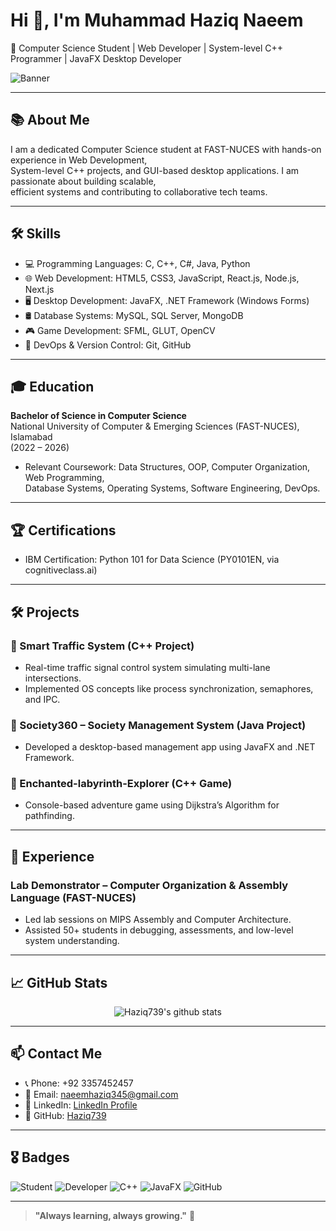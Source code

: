 # Hi 👋, I'm Muhammad Haziq Naeem

🚀 Computer Science Student | Web Developer | System-level C++ Programmer | JavaFX Desktop Developer

![Banner](https://i.imgur.com/qKkXHp7.png)

---

## 📚 About Me

I am a dedicated Computer Science student at FAST-NUCES with hands-on experience in Web Development,  
System-level C++ projects, and GUI-based desktop applications. I am passionate about building scalable,  
efficient systems and contributing to collaborative tech teams.

---

## 🛠️ Skills

- 💻 Programming Languages: C, C++, C#, Java, Python
- 🌐 Web Development: HTML5, CSS3, JavaScript, React.js, Node.js, Next.js
- 🖥️ Desktop Development: JavaFX, .NET Framework (Windows Forms)
- 🛢️ Database Systems: MySQL, SQL Server, MongoDB
- 🎮 Game Development: SFML, GLUT, OpenCV
- 🔧 DevOps & Version Control: Git, GitHub

---

## 🎓 Education

**Bachelor of Science in Computer Science**  
National University of Computer & Emerging Sciences (FAST-NUCES), Islamabad  
(2022 – 2026)

- Relevant Coursework: Data Structures, OOP, Computer Organization, Web Programming,  
Database Systems, Operating Systems, Software Engineering, DevOps.

---

## 🏆 Certifications

- IBM Certification: Python 101 for Data Science (PY0101EN, via cognitiveclass.ai)

---

## 🛠️ Projects

### 🔹 Smart Traffic System (C++ Project)
- Real-time traffic signal control system simulating multi-lane intersections.
- Implemented OS concepts like process synchronization, semaphores, and IPC.

### 🔹 Society360 – Society Management System (Java Project)
- Developed a desktop-based management app using JavaFX and .NET Framework.

### 🔹 Enchanted-labyrinth-Explorer (C++ Game)
- Console-based adventure game using Dijkstra’s Algorithm for pathfinding.

---

## 💬 Experience

### Lab Demonstrator – Computer Organization & Assembly Language (FAST-NUCES)
- Led lab sessions on MIPS Assembly and Computer Architecture.
- Assisted 50+ students in debugging, assessments, and low-level system understanding.

---

## 📈 GitHub Stats

<p align="center">
  <img src="https://github-readme-stats.vercel.app/api?username=Haziq739&show_icons=true&theme=radical" alt="Haziq739's github stats" />
</p>

---

## 📫 Contact Me

- 📞 Phone: +92 3357452457
- 📧 Email: [naeemhaziq345@gmail.com](mailto:naeemhaziq345@gmail.com)
- 🔗 LinkedIn: [LinkedIn Profile](https://www.linkedin.com/in/muhammad-haziq-naeem-b49684315/)
- 🐙 GitHub: [Haziq739](https://github.com/Haziq739)

---

## 🎖️ Badges

![Student](https://img.shields.io/badge/Student-Computer_Science-blue)
![Developer](https://img.shields.io/badge/Web-Developer-orange)
![C++](https://img.shields.io/badge/C++-Proficient-brightgreen)
![JavaFX](https://img.shields.io/badge/JavaFX-Developer-yellow)
![GitHub](https://img.shields.io/badge/GitHub-User-lightgrey)

---

> **"Always learning, always growing."** 🚀
